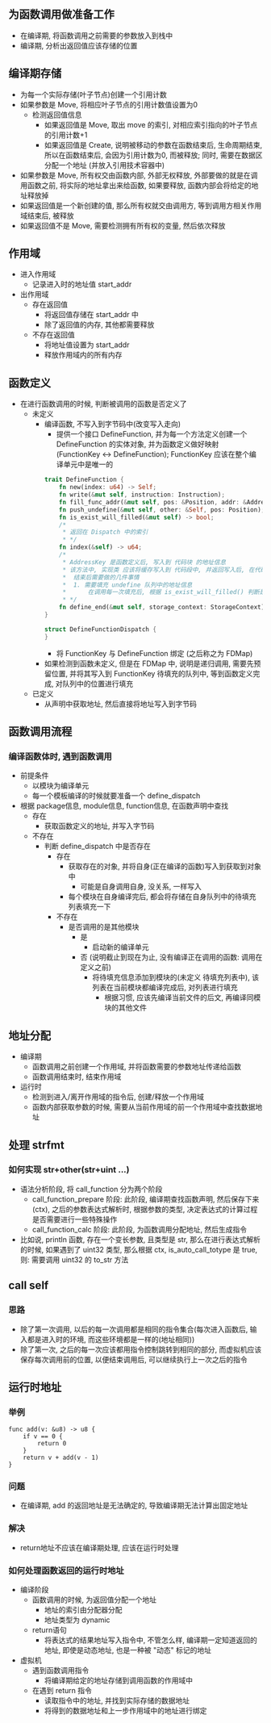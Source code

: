 ## 为函数调用做准备工作
- 在编译期, 将函数调用之前需要的参数放入到栈中
- 编译期, 分析出返回值应该存储的位置

## 编译期存储
- 为每一个实际存储(叶子节点)创建一个引用计数
- 如果参数是 Move, 将相应叶子节点的引用计数值设置为0
	- 检测返回值信息
		- 如果返回值是 Move, 取出 move 的索引, 对相应索引指向的叶子节点的引用计数+1
		- 如果返回值是 Create, 说明被移动的参数在函数结束后, 生命周期结束, 所以在函数结束后, 会因为引用计数为0, 而被释放; 同时, 需要在数据区分配一个地址 (并放入引用技术容器中)
- 如果参数是 Move, 所有权交由函数内部, 外部无权释放, 外部要做的就是在调用函数之前, 将实际的地址拿出来给函数, 如果要释放, 函数内部会将给定的地址释放掉
- 如果返回值是一个新创建的值, 那么所有权就交由调用方, 等到调用方相关作用域结束后, 被释放
- 如果返回值不是 Move, 需要检测拥有所有权的变量, 然后依次释放

## 作用域
- 进入作用域
	- 记录进入时的地址值 start_addr
- 出作用域
	- 存在返回值
		- 将返回值存储在 start_addr 中
		- 除了返回值的内存, 其他都需要释放
	- 不存在返回值
		- 将地址值设置为 start_addr
		- 释放作用域内的所有内存

## 函数定义
- 在进行函数调用的时候, 判断被调用的函数是否定义了
	- 未定义
		- 编译函数, 不写入到字节码中(改变写入走向)
			- 提供一个接口 DefineFunction, 并为每一个方法定义创建一个 DefineFunction 的实体对象, 并为函数定义做好映射 (FunctionKey <-> DefineFunction); FunctionKey 应该在整个编译单元中是唯一的
			```rust
			trait DefineFunction {
				fn new(index: u64) -> Self;
				fn write(&mut self, instruction: Instruction);
				fn fill_func_addr(&mut self, pos: &Position, addr: &AddressKey);
				fn push_undefine(&mut self, other: &Self, pos: Position);
				fn is_exist_will_filled(&mut self) -> bool;
				/*
				 * 返回在 Dispatch 中的索引
				 * */
				fn index(&self) -> u64;
				/*
				 * AddressKey 是函数定义后, 写入到 代码块 的地址信息
				 * 该方法中, 实现类 应该将缓存写入到 代码段中, 并返回写入后, 在代码段中的位置信息
				 * 	结束后需要做的几件事情
				 *  1. 需要填充 undefine 队列中的地址信息
				 *  	在调用每一次填充后, 根据 is_exist_will_filled() 判断是否存在待填充的函数定义, 如果不存在, 将 index() 的返回值添加到 待移除队列中, 然后将其返回, 提供给 Dispatch 进行管理
				 * */
				fn define_end(&mut self, storage_context: StorageContext) -> (AddressKey, Vec<u64>);
			}

			struct DefineFunctionDispatch {
			}
			```
			- 将 FunctionKey 与 DefineFunction 绑定 (之后称之为 FDMap)
		- 如果检测到函数未定义, 但是在 FDMap 中, 说明是递归调用, 需要先预留位置, 并将其写入到 FunctionKey 待填充的队列中, 等到函数定义完成, 对队列中的位置进行填充
	- 已定义
		- 从声明中获取地址, 然后直接将地址写入到字节码

## 函数调用流程
### 编译函数体时, 遇到函数调用
- 前提条件
	- 以模块为编译单元
	- 每一个模板编译的时候就要准备一个 define_dispatch
- 根据 package信息, module信息, function信息, 在函数声明中查找
	- 存在
		- 获取函数定义的地址, 并写入字节码
	- 不存在
		- 判断 define_dispatch 中是否存在
			- 存在
				- 获取存在的对象, 并将自身(正在编译的函数)写入到获取到对象中
					- 可能是自身调用自身, 没关系, 一样写入
				- 每个模块在自身编译完后, 都会将存储在自身队列中的待填充列表填充一下
			- 不存在
				- 是否调用的是其他模块
					- 是
						- 启动新的编译单元
					- 否 (说明截止到现在为止, 没有编译正在调用的函数: 调用在定义之前)
						- 将待填充信息添加到模块的(未定义 待填充列表中), 该列表在当前模块都编译完成后, 对列表进行填充
							- 根据习惯, 应该先编译当前文件的后文, 再编译同模块的其他文件

## 地址分配
- 编译期
	- 函数调用之前创建一个作用域, 并将函数需要的参数地址传递给函数
	- 函数调用结束时, 结束作用域
- 运行时
	- 检测到进入/离开作用域的指令后, 创建/释放一个作用域
	- 函数内部获取参数的时候, 需要从当前作用域的前一个作用域中查找数据地址
	
## 处理 strfmt
### 如何实现 str+other(str+uint ...)
- 语法分析阶段, 将 call_function 分为两个阶段
	- call_function_prepare 阶段: 此阶段, 编译期查找函数声明, 然后保存下来(ctx), 之后的参数表达式解析时, 根据参数的类型, 决定表达式的计算过程是否需要进行一些特殊操作
	- call_function_calc 阶段: 此阶段, 为函数调用分配地址, 然后生成指令
- 比如说, println 函数, 存在一个变长参数, 且类型是 str, 那么在进行表达式解析的时候, 如果遇到了 uint32 类型, 那么根据 ctx, is_auto_call_totype 是 true, 则: 需要调用 uint32 的 to_str 方法

## call self
### 思路
- 除了第一次调用, 以后的每一次调用都是相同的指令集合(每次进入函数后, 输入都是进入时的环境, 而这些环境都是一样的(地址相同))
- 除了第一次, 之后的每一次应该都用指令控制跳转到相同的部分, 而虚拟机应该保存每次调用前的位置, 以便结束调用后, 可以继续执行上一次之后的指令

## 运行时地址
### 举例
```lions
func add(v: &u8) -> u8 {
	if v == 0 {
		return 0
	}
	return v + add(v - 1)
}
```

### 问题
- 在编译期, add 的返回地址是无法确定的, 导致编译期无法计算出固定地址

### 解决
- return地址不应该在编译期处理, 应该在运行时处理

### 如何处理函数返回的运行时地址
- 编译阶段
	- 函数调用的时候, 为返回值分配一个地址
		- 地址的索引由分配器分配
		- 地址类型为 dynamic
	- return语句
		- 将表达式的结果地址写入指令中, 不管怎么样, 编译期一定知道返回的地址, 即使是动态地址, 也是一种被 "动态" 标记的地址
- 虚拟机
	- 遇到函数调用指令
		- 将编译期给定的地址存储到调用函数的作用域中
	- 在遇到 return 指令
		- 读取指令中的地址, 并找到实际存储的数据地址
		- 将得到的数据地址和上一步作用域中的地址进行绑定

